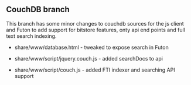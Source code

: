 ## CouchDB branch
This branch has some minor changes to couchdb sources for the js
client and Futon to add support for bitstore features, onty api end
points and full text search indexing.

* share/www/database.html - tweaked to expose search in Futon

* share/www/script/jquery.couch.js - added searchDocs to api

* share/www/script/couch.js - added FTI indexer and searching API support
 
